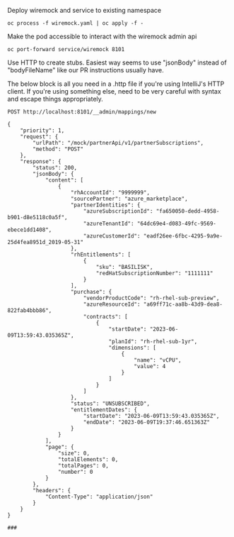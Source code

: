 
Deploy wiremock and service to existing namespace

```
oc process -f wiremock.yaml | oc apply -f - 
```

Make the pod accessible to interact with the wiremock admin api
```
oc port-forward service/wiremock 8101
```

Use HTTP to create stubs.  Easiest way seems to use "jsonBody" instead of "bodyFileName" like our PR instructions usually have.

The below block is all you need in a .http file if you're using IntelliJ's HTTP client.  If you're using something else, need to be very careful with syntax and escape things appropriately.
```http
POST http://localhost:8101/__admin/mappings/new

{
    "priority": 1,
    "request": {
        "urlPath": "/mock/partnerApi/v1/partnerSubscriptions",
        "method": "POST"
    },
    "response": {
        "status": 200,
        "jsonBody": {
            "content": [
                {
                    "rhAccountId": "9999999",
                    "sourcePartner": "azure_marketplace",
                    "partnerIdentities": {
                        "azureSubscriptionId": "fa650050-dedd-4958-b901-d8e5118c0a5f",
                        "azureTenantId": "64dc69e4-d083-49fc-9569-ebece1dd1408",
                        "azureCustomerId": "eadf26ee-6fbc-4295-9a9e-25d4fea8951d_2019-05-31"
                    },
                    "rhEntitlements": [
                        {
                            "sku": "BASILISK",
                            "redHatSubscriptionNumber": "1111111"
                        }
                    ],
                    "purchase": {
                        "vendorProductCode": "rh-rhel-sub-preview",
                        "azureResourceId": "a69ff71c-aa8b-43d9-dea8-822fab4bbb86",
                        "contracts": [
                            {
                                "startDate": "2023-06-09T13:59:43.035365Z",
                                "planId": "rh-rhel-sub-1yr",
                                "dimensions": [
                                    {
                                        "name": "vCPU",
                                        "value": 4
                                    }
                                ]
                            }
                        ]
                    },
                    "status": "UNSUBSCRIBED",
                    "entitlementDates": {
                        "startDate": "2023-06-09T13:59:43.035365Z",
                        "endDate": "2023-06-09T19:37:46.651363Z"
                    }
                }
            ],
            "page": {
                "size": 0,
                "totalElements": 0,
                "totalPages": 0,
                "number": 0
            }
        },
        "headers": {
            "Content-Type": "application/json"
        }
    }
}

###
```
